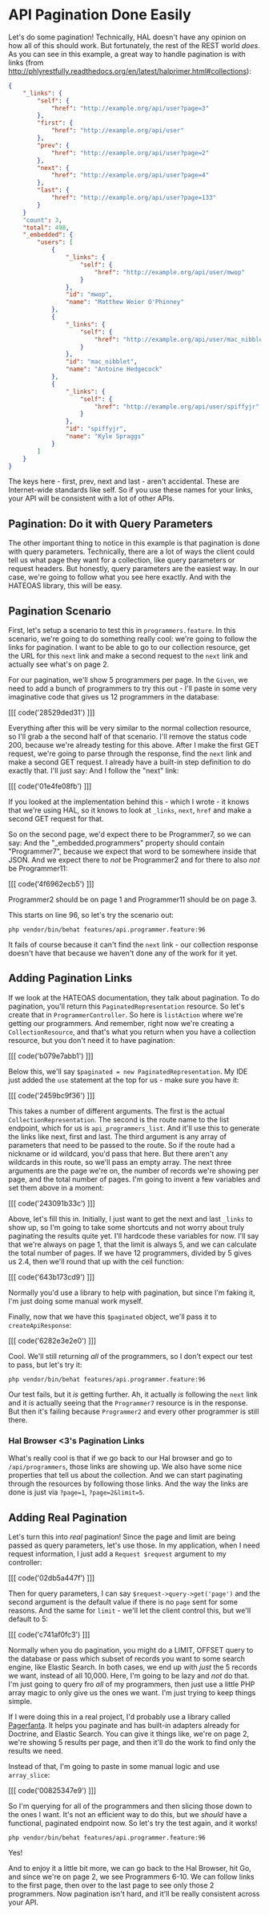 # API Pagination Done Easily

Let's do some pagination! Technically, HAL doesn't have any opinion on how
all of this should work. But fortunately, the rest of the REST world *does*.
As you can see in this example, a great way to handle pagination is with
links (from http://phlyrestfully.readthedocs.org/en/latest/halprimer.html#collections):

```json
{
    "_links": {
        "self": {
            "href": "http://example.org/api/user?page=3"
        },
        "first": {
            "href": "http://example.org/api/user"
        },
        "prev": {
            "href": "http://example.org/api/user?page=2"
        },
        "next": {
            "href": "http://example.org/api/user?page=4"
        },
        "last": {
            "href": "http://example.org/api/user?page=133"
        }
    }
    "count": 3,
    "total": 498,
    "_embedded": {
        "users": [
            {
                "_links": {
                    "self": {
                        "href": "http://example.org/api/user/mwop"
                    }
                },
                "id": "mwop",
                "name": "Matthew Weier O'Phinney"
            },
            {
                "_links": {
                    "self": {
                        "href": "http://example.org/api/user/mac_nibblet"
                    }
                },
                "id": "mac_nibblet",
                "name": "Antoine Hedgecock"
            },
            {
                "_links": {
                    "self": {
                        "href": "http://example.org/api/user/spiffyjr"
                    }
                },
                "id": "spiffyjr",
                "name": "Kyle Spraggs"
            }
        ]
    }
}
```

The keys here - first, prev, next and last - aren't accidental. These are
Internet-wide standards like self. So if you use these names for your links,
your API will be consistent with a lot of other APIs.

## Pagination: Do it with Query Parameters

The other important thing to notice in this example is that pagination is
done with query parameters. Technically, there are a lot of ways the client
could tell us what page they want for a collection, like query parameters
or request headers. But honestly, query parameters are the easiest way. In
our case, we're going to follow what you see here exactly. And with the HATEOAS
library, this will be easy.

## Pagination Scenario

First, let's setup a scenario to test this in `programmers.feature`. In
this scenario, we're going to do something really cool: we're going to follow
the links for pagination. I want to be able to go to our collection resource,
get the URL for this `next` link and make a second request to the `next`
link and actually see what's on page 2. 

For our pagination, we'll show 5 programmers per page. In the `Given`,
we need to add a bunch of programmers to try this out - I'll paste in some
very imaginative code that gives us 12 programmers in the database:

[[[ code('28529ded31') ]]]

Everything after this will be very similar to the normal collection resource,
so I'll grab a the second half of that scenario. I'll remove the status code
200, because we're already testing for this above. After I make the first
GET request, we're going to parse through the response, find the `next`
link and make a second GET request. I already have a built-in step definition
to do exactly that. I'll just say: And I follow the "next" link:

[[[ code('01e4fe08fb') ]]]

If you looked at the implementation behind this - which I wrote - it knows
that we're using HAL, so it knows to look at `_links`, `next`, `href` and
make a second GET request for that.

So on the second page, we'd expect there to be Programmer7, so we can say:
And the "_embedded.programmers" property should contain "Programmer7", because
we expect that word to be somewhere inside that JSON. And we expect there
to *not* be Programmer2 and for there to also *not* be Programmer11:

[[[ code('4f6962ecb5') ]]]

Programmer2 should be on page 1 and Programmer11 should be on page 3.

This starts on line 96, so let's try the scenario out:

```
php vendor/bin/behat features/api.programmer.feature:96
```

It fails of course because it can't find the `next` link - our collection
response doesn't have that because we haven't done any of the work for it yet.

## Adding Pagination Links

If we look at the HATEOAS documentation, they talk about pagination. To do
pagination, you'll return this `PaginatedRepresentation` resource. So
let's create that in `ProgrammerController`. So here is `listAction`
where we're getting our programmers. And remember, right now we're creating
a `CollectionResource`, and that's what you return when you have a collection
resource, but you don't need it to have pagination:

[[[ code('b079e7abb1') ]]]

Below this, we'll say `$paginated = new PaginatedRepresentation`. My IDE
just added the `use` statement at the top for us - make sure you have it:

[[[ code('2459bc9f36') ]]]

This takes a number of different arguments. The first is the actual `CollectionRepresentation`.
The second is the route name to the list endpoint, which for us is `api_programmers_list`.
And it'll use this to generate the links like next, first and last. The third
argument is any array of parameters that need to be passed to the route.
So if the route had a nickname or id wildcard, you'd pass that here. But
there aren't any wildcards in this route, so we'll pass an empty array. The
next three arguments are the page we're on, the number of records we're showing
per page, and the total number of pages. I'm going to invent a few variables
and set them above in a moment:

[[[ code('243091b33c') ]]]

Above, let's fill this in. Initially, I just want to get the next and last
`_links` to show up, so I'm going to take some shortcuts and not worry about
truly paginating the results quite yet. I'll hardcode these variables for
now. I'll say that we're always on page 1, that the limit is always 5,
and we can calculate the total number of pages. If we have 12 programmers,
divided by 5 gives us 2.4, then we'll round that up with the ceil function:

[[[ code('643b173cd9') ]]]

Normally you'd use a library to help with pagination, but since I'm faking
it, I'm just doing some manual work myself.

Finally, now that we have this `$paginated` object, we'll pass it to
`createApiResponse`:

[[[ code('6282e3e2e0') ]]]

Cool. We'll still returning *all* of the programmers, so I don't expect our
test to pass, but let's try it:

```
php vendor/bin/behat features/api.programmer.feature:96
```

Our test fails, but it *is* getting further. Ah, it actually *is* following
the `next` link and it *is* actually seeing that the `Programmer7` resource
is in the response. But then it's failing because `Programmer2` and every
other programmer is still there.

### Hal Browser <3's Pagination Links

What's really cool is that if we go back to our Hal browser and go to
`/api/programmers`, those links are showing up. We also have some nice
properties that tell us about the collection. And we can start paginating
through the resources by following those links. And the way the links are
done is just via `?page=1`, `?page=2&limit=5`.

## Adding Real Pagination

Let's turn this into *real* pagination! Since the page and limit are being
passed as query parameters, let's use those. In my application, when I need
request information, I just add a `Request $request` argument to my controller:

[[[ code('02db5a447f') ]]]

Then for query parameters, I can say `$request->query->get('page')` and
the second argument is the default value if there is no `page` sent for
some reasons. And the same for `limit` - we'll let the client control this,
but we'll default to 5:

[[[ code('c741af0fc3') ]]]

Normally when you do pagination, you might do a LIMIT, OFFSET query to the
database or pass which subset of records you want to some search engine,
like Elastic Search. In both cases, we end up with *just* the 5 records we
want, instead of all 10,000. Here, I'm going to be lazy and *not* do that.
I'm just going to query fro *all* of my programmers, then just use a little
PHP array magic to only give us the ones we want. I'm just trying to keep
things simple.

If I were doing this in a real project, I'd probably use a library called
[Pagerfanta](https://github.com/whiteoctober/Pagerfanta). It helps you paginate
and has built-in adapters already for Doctrine, and Elastic Search. You can
give it things like, we're on page 2, we're showing 5 results per page, and
then it'll do the work to find only the results we need.

Instead of that, I'm going to paste in some manual logic and use `array_slice`:

[[[ code('00825347e9') ]]]

So I'm querying for all of the programmers and then slicing those down to
the ones I want. It's not an efficient way to do this, but we *should* have
a functional, paginated endpoint now. So let's try the test again, and it
works!

```
php vendor/bin/behat features/api.programmer.feature:96
```

Yes!

And to enjoy it a little bit more, we can go back to the Hal Browser, hit
Go, and since we're on page 2, we see Programmers 6-10. We can follow links
to the first page, then over to the last page to see only those 2 programmers.
Now pagination isn't hard, and it'll be really consistent across your API.
